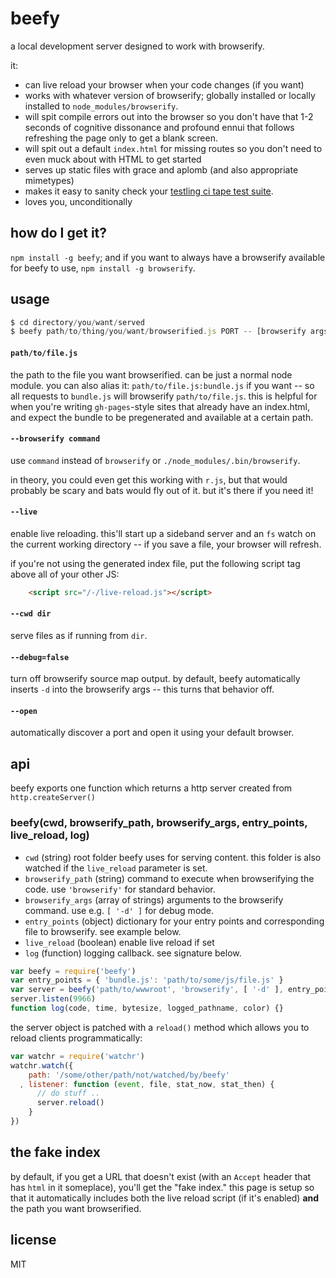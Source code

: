 # beefy

a local development server designed to work with browserify.

it:

* can live reload your browser when your code changes (if you want)
* works with whatever version of browserify; globally installed or 
  locally installed to `node_modules/browserify`.
* will spit compile errors out into the browser so you don't have that
  1-2 seconds of cognitive dissonance and profound ennui that follows
  refreshing the page only to get a blank screen.
* will spit out a default `index.html` for missing routes so you don't
  need to even muck about with HTML to get started
* serves up static files with grace and aplomb (and also appropriate
  mimetypes)
* makes it easy to sanity check your [testling ci tape test suite](http://npm.im/tape/).
* loves you, unconditionally

## how do I get it?

`npm install -g beefy`; and if you want to always have a browserify available
for beefy to use, `npm install -g browserify`.

## usage

```javascript
$ cd directory/you/want/served
$ beefy path/to/thing/you/want/browserified.js PORT -- [browserify args]
```

#### `path/to/file.js`

the path to the file you want browserified. can be just a normal node module.
you can also alias it: `path/to/file.js:bundle.js` if you want -- so all requests
to `bundle.js` will browserify `path/to/file.js`. this is helpful for when you're
writing `gh-pages`-style sites that already have an index.html, and expect the
bundle to be pregenerated and available at a certain path.

#### `--browserify command`

use `command` instead of `browserify` or `./node_modules/.bin/browserify`.

in theory, you could even get this working with `r.js`, but that would probably
be scary and bats would fly out of it. but it's there if you need it!

#### `--live`

enable live reloading. this'll start up a sideband server and an `fs` watch on
the current working directory -- if you save a file, your browser will refresh.

if you're not using the generated index file, put the following script tag above
all of your other JS:

```html
    <script src="/-/live-reload.js"></script>
```

#### `--cwd dir`

serve files as if running from `dir`.

#### `--debug=false`

turn off browserify source map output. by default, beefy automatically inserts
`-d` into the browserify args -- this turns that behavior off.

#### `--open`

automatically discover a port and open it using your default browser.

## api

beefy exports one function which returns a http server created from `http.createServer()`

### beefy(cwd, browserify_path, browserify_args, entry_points, live_reload, log)

* `cwd` (string) root folder beefy uses for serving content. this folder is also watched if the `live_reload` parameter is set.
* `browserify_path` (string) command to execute when browserifying the code. use `'browserify'` for standard behavior.
* `browserify_args` (array of strings) arguments to the browserify command. use e.g. `[ '-d' ]` for debug mode.
* `entry_points` (object) dictionary for your entry points and corresponding file to browserify. see example below.
* `live_reload` (boolean) enable live reload if set
* `log` (function) logging callback. see signature below.

```js
var beefy = require('beefy')
var entry_points = { 'bundle.js': 'path/to/some/js/file.js' }
var server = beefy('path/to/wwwroot', 'browserify', [ '-d' ], entry_points, true, log)
server.listen(9966)
function log(code, time, bytesize, logged_pathname, color) {}

```

the server object is patched with a `reload()` method which allows you to reload clients programmatically:

```js
var watchr = require('watchr')
watchr.watch({
    path: '/some/other/path/not/watched/by/beefy'
  , listener: function (event, file, stat_now, stat_then) {
      // do stuff ..
      server.reload()
    }
})

```


## the fake index

by default, if you get a URL that doesn't exist (with an `Accept` header that has `html` in it someplace), you'll get the "fake index." this page is setup so that
it automatically includes both the live reload script (if it's enabled) **and** the
path you want browserified. 

## license

MIT
